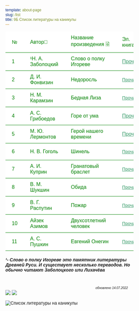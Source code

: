 ```yaml
---
template: about-page
slug: /list
title: 9Б Список литературы на каникулы
---
```

<table>
    <thead>
        <tr>
			<td>№</td>
			<td>Автор🙍</td>
			<td colspan="2">Название произведения&nbsp;🗟</td>
			<td>Эл. книга&nbsp;📗</td>
			<td>Аудиокнига</td>
      <td>Краткое содержание&nbsp;</td>
  </tr>
    </thead>
    <tbody>
		<tr>
			<td>1</td>
			<td>¹Н. А. Заболоцкий<br />
			</td>
			<td colspan="2">Слово о полку Игореве<br />
			</td>
			<td><a href="https://lib.9bstolingymnasium.ml/zabolockiy/web/viewer.html" target="_blank" style="color: rgb(51, 153, 102);">Прочитать</a><br />
			</td>
			<td>
<a href="https://knigavuhe.org/book/slovo-o-polku-igoreve-1/" target="_blank" style="color: rgb(51, 153, 102);">Прослушать</a>
</td>

<td><a href="https://briefly.ru/_/slovo_o_polku_igoreve/" target="_blank" style="color: rgb(51, 153, 102);">Краткое содержание</a><br />
			</td>
		</tr>
		<tr>
			<td>2</td>
			<td>Д. И. Фонвизин</td>
			<td colspan="2">Недоросль</td>
			<td><span style="font-size: 14px; color: red;"><a href="https://lib.9bstolingymnasium.ml/fonvizin/web/viewer.html" target="_blank" style="color: rgb(51, 153, 102);">Прочитать</a></span></td>
			<td><a href="https://knigavuhe.org/book/nedorosl-1/" target="_blank" style="color: rgb(51, 153, 102);">Прослушать</a></td>
<td><a href="https://briefly.ru/fonvizin/nedorosl/" target="_blank" style="color: rgb(51, 153, 102);">Краткое содержание</a><br />
			</td>
		</tr>
		<tr>
			<td>3</td>
			<td>Н. М. Карамзин</td> 
			<td colspan="2">Бедная Лиза<br class="Apple-interchange-newline" />
			</td>
			<td><span style="font-size: 14px; color: red; background-color: rgb(255, 255, 255);"><a href="https://lib.9bstolingymnasium.ml/karamzin/web/viewer.html" target="_blank" style="color: rgb(51, 153, 102);">Прочитать</a></span></td>
			<td><span style="font-size: 14px; color: red;"><a href="https://knigavuhe.org/book/bednaja-liza/" target="_blank" style="color: rgb(51, 153, 102);">Прослушать</a></span></td>
<td><a href="https://briefly.ru/karamzin/bednaja_liza/" target="_blank" style="color: rgb(51, 153, 102);">Краткое содержание</a><br /></td>
		</tr>
		<tr>
			<td>4</td>
			<td>А. С. Грибоедов</td>
			<td colspan="2">Горе от ума</td>
			<td><a href="https://lib.9bstolingymnasium.ml/griboedov/web/viewer.html" target="_blank" style="color: rgb(51, 153, 102);">Прочитать</a></td>
<td><span style="font-size: 14px; color: red;"><a href="https://knigavuhe.org/book/gore-ot-uma-1/" target="_blank" style="color: rgb(51, 153, 102);">Прослушать</a></span></td>
<td><a href="https://briefly.ru/griboedov/gore_ot_uma/" target="_blank" style="color: rgb(51, 153, 102);">Краткое содержание</a><br /></td>
	               </tr>
		<tr>
			<td>5</td>
			<td>М. Ю. Лермонтов</td>
			<td colspan="2">Герой нашего времени</td>
			<td><a href="https://lib.9bstolingymnasium.ml/lermontov/web/viewer.html" target="_blank" style="color: rgb(51, 153, 102);">Прочитать</a></td>
			<td><span style="font-size: 14px; color: red;"><a href="https://knigavuhe.org/book/gerojj-nashego-vremeni-3/" target="_blank" style="color: rgb(51, 153, 102);">Прослушать</a></span></td>
<td><a href="https://briefly.ru/lermontov/geroj_nashego_vremeni/" target="_blank" style="color: rgb(51, 153, 102);">Краткое содержание</a><br /></td>

</tr>
	<tr>
		<td>6</td>
		<td>Н. В. Гоголь</td>
		<td>Шинель</td>
		<td rowspan="1" colspan="2"><span style="font-size: 14px; color: red;"><a href="https://lib.9bstolingymnasium.ml/gogol/web/viewer.html" target="_blank" style="color: rgb(51, 153, 102);">Прочитать</a></span></td>
		<td><span style="font-size: 14px; color: red;"><a href="https://knigavuhe.org/book/shinel/" target="_blank" style="color: rgb(51, 153, 102);">Прослушать</a></span></td>

<td>
<span style="font-size: 14px; color: red;"><a href="https://briefly.ru/gogol/shinel/" target="_blank" style="color: rgb(51, 153, 102);">Краткое содержание</a></span></tr>

</tr>
	<tr>
		<td>7</td>
		<td>А. И. Куприн</td>
		<td colspan="2">Гранатовый браслет</td>
		<td><span style="font-size: 14px; color: red;"><a href="https://lib.9bstolingymnasium.ml/kuprin/web/viewer.html" target="_blank" style="color: rgb(51, 153, 102);">Прочитать</a></span></td>
		<td><span style="font-size: 14px; color: red;"><a href="https://knigavuhe.org/book/granatovyjj-braslet-4/" target="_blank" style="color: rgb(51, 153, 102);">Прослушать</a></span></td>

<td><span style="font-size: 14px; color: red;"><a href="https://briefly.ru/kuprin/braslet/" target="_blank" style="color: rgb(51, 153, 102);">Краткое содержание</a></span></td>
		</tr>
		<tr>
			<td>8</td>
			<td>В. М. Шукшин</td>
			<td colspan="2">Обида</td>
			<td><span style="font-size: 14px; color: red;"><a href="https://lib.9bstolingymnasium.ml/shykshin/web/viewer.html" target="_blank" style="color: rgb(51, 153, 102);">Прочитать</a></span></td>
			<td><span style="font-size: 14px; color: red;"><a href="https://akniga.org/shukshin-vasiliy-obida" target="_blank" style="color: rgb(51, 153, 102);">Прослушать</a></span></td>

<td><span style="font-size: 14px; color: red;"><a href="https://briefly.ru/shukshin/obida/" target="_blank" style="color: rgb(51, 153, 102);">Краткое содержание</a></span></td>
		</tr>
		<tr>
			<td>9</td>
			<td>В. Г. Распутин</td>
			<td colspan="2">Пожар</td>
			<td><span style="font-size: 14px; color: red;"><a href="https://lib.9bstolingymnasium.ml/rasputin/web/viewer.html" target="_blank" style="color: rgb(51, 153, 102);">Прочитать</a></span></td>
			<td><span style="font-size: 14px; color: red;"><a href="https://knigorai.com/books/129652" target="_blank" style="color: rgb(51, 153, 102);">Прослушать</a></span></td>

<td><span style="font-size: 14px; color: red;"><a href="https://briefly.ru/rasputin/pozhar/" target="_blank" style="color: rgb(51, 153, 102);">Краткое содержание</a></span></td>
		</tr>
		<tr>
			<td>10</td>
			<td>Айзек Азимов</td>
			<td colspan="2">Двухсотлетний человек</td>
			<td><span style="font-size: 14px;"><span style="font-size: 14px; color: red;"><a href="https://lib.9bstolingymnasium.ml/azimov/web/viewer.html" target="_blank" style="color: rgb(51, 153, 102);">Прочитать</a></span></span></td>
			<td><span style="font-size: 14px; color: red;"><a href="https://knigavuhe.org/book/dvukhsotletnijj-chelovek-1/" target="_blank" style="color: rgb(51, 153, 102);">Прослушать</a></span></td>

<td><span style="font-size: 14px; color: red;"><a href="https://wiki.briefly.ru/%D0%94%D0%B2%D1%83%D1%85%D1%81%D0%BE%D1%82%D0%BB%D0%B5%D1%82%D0%BD%D0%B8%D0%B9_%D1%87%D0%B5%D0%BB%D0%BE%D0%B2%D0%B5%D0%BA_(%D0%90%D0%B7%D0%B8%D0%BC%D0%BE%D0%B2)" target="_blank" style="color: rgb(51, 153, 102);">Краткое содержание</a></span></td>		</tr>
		<tr>
			<td>11</td>
			<td>А. С. Пушкин</td>
			<td colspan="2">Евгений Онегин</td>
			<td><span style="font-size: 14px; color: red;"><a href="https://lib.9bstolingymnasium.ml/pushkin/web/viewer.html" target="_blank" style="color: rgb(51, 153, 102);">Прочитать</a></span></td>
			<td><a href="https://knigavuhe.org/book/evgenijj-onegin-6/" target="_blank" style="color: rgb(51, 153, 102);">Прослушать</a></span></td>

<td><span style="font-size: 14px; color: red;"><a href="https://briefly.ru/pushkin/evgeny_onegin/" target="_blank" style="color: rgb(51, 153, 102);">Краткое содержание</a></span></td>
		</tr>
	</tbody>
</table>
<h5> ¹- Слово о полку Игореве это памятник литературы Древней Руси. И существует несколько переводов. Но обычно читают Заболоцкого или Лихачёва</h5>
<span style="text-align: right;">
<div style="text-align: start;">&nbsp; &nbsp; &nbsp; &nbsp; &nbsp; &nbsp; &nbsp; &nbsp; &nbsp; &nbsp; &nbsp; &nbsp; &nbsp; &nbsp; &nbsp; &nbsp; &nbsp; &nbsp; &nbsp; &nbsp; &nbsp; &nbsp; &nbsp; &nbsp; &nbsp; &nbsp; &nbsp; &nbsp; &nbsp; &nbsp; &nbsp; &nbsp; &nbsp; &nbsp; &nbsp; &nbsp; &nbsp; &nbsp; &nbsp; &nbsp; &nbsp; &nbsp; &nbsp; &nbsp; &nbsp; &nbsp; &nbsp; &nbsp; &nbsp; &nbsp; &nbsp; &nbsp; &nbsp; &nbsp; &nbsp; &nbsp; &nbsp; &nbsp; &nbsp; &nbsp; &nbsp; &nbsp; &nbsp; &nbsp; &nbsp; &nbsp; &nbsp; &nbsp; &nbsp; &nbsp; &nbsp; &nbsp; &nbsp; &nbsp; &nbsp; &nbsp; &nbsp; &nbsp; &nbsp; &nbsp; &nbsp; &nbsp; &nbsp; &nbsp; &nbsp; &nbsp; &nbsp; &nbsp; &nbsp;<span style="font-size: 10px; font-style: italic;">обновлено 14.07.2022</span></div>
</span><a href="https://lib.9bstolingymnasium.ml"><img src="/assets/группа.png"></a>
<a href="https://briefly.ru/"><img src="/assets/briefly.png"></a>
</span>

<style>
	* {
    box-sizing: border-box;
    font-family: "Avenir", "Helvetica", sans-serif;
}
table {
    border-collapse: collapse;
    text-align: left;
    width: 100%;
		color: green;
}
table tr {
    background: white;
    border-bottom: 1px solid
}
table th, table td {
    padding: 10px 20px;
}
@media(max-width: 800px) {
    table thead {
        left: -9999px;
        position: absolute;
        visibility: hidden;
    }
    table tr {
        border-bottom: 0;
        display: flex;
        flex-direction: row;
        flex-wrap: wrap;
        margin-bottom: 40px;
    }
    table td {
        border: 1px solid;
        margin: 0 -1px -1px 0;
        width: 50%;
				font-color:red;
    }
}
	</style>

![Список литературы на каникулы](https://podruzke.ru/wp-content/uploads/2021/09/0-36.jpg "Список литературы на каникулы")